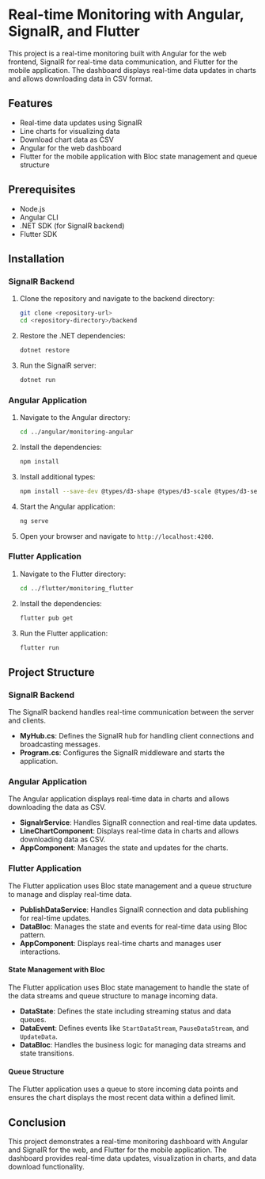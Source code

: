 # Real-time Monitoring with Angular, SignalR, and Flutter

This project is a real-time monitoring built with Angular for the web frontend, SignalR for real-time data communication, and Flutter for the mobile application. The dashboard displays real-time data updates in charts and allows downloading data in CSV format.

## Features

- Real-time data updates using SignalR
- Line charts for visualizing data
- Download chart data as CSV
- Angular for the web dashboard
- Flutter for the mobile application with Bloc state management and queue structure

## Prerequisites

- Node.js
- Angular CLI
- .NET SDK (for SignalR backend)
- Flutter SDK

## Installation

### SignalR Backend

1. Clone the repository and navigate to the backend directory:

    ```sh
    git clone <repository-url>
    cd <repository-directory>/backend
    ```

2. Restore the .NET dependencies:

    ```sh
    dotnet restore
    ```

3. Run the SignalR server:

    ```sh
    dotnet run
    ```

### Angular Application

1. Navigate to the Angular directory:

    ```sh
    cd ../angular/monitoring-angular
    ```

2. Install the dependencies:

    ```sh
    npm install
    ```

3. Install additional types:

    ```sh
    npm install --save-dev @types/d3-shape @types/d3-scale @types/d3-selection
    ```

4. Start the Angular application:

    ```sh
    ng serve
    ```

5. Open your browser and navigate to `http://localhost:4200`.

### Flutter Application

1. Navigate to the Flutter directory:

    ```sh
    cd ../flutter/monitoring_flutter
    ```

2. Install the dependencies:

    ```sh
    flutter pub get
    ```

3. Run the Flutter application:

    ```sh
    flutter run
    ```

## Project Structure

### SignalR Backend

The SignalR backend handles real-time communication between the server and clients.

- **MyHub.cs**: Defines the SignalR hub for handling client connections and broadcasting messages.
- **Program.cs**: Configures the SignalR middleware and starts the application.

### Angular Application

The Angular application displays real-time data in charts and allows downloading the data as CSV.

- **SignalrService**: Handles SignalR connection and real-time data updates.
- **LineChartComponent**: Displays real-time data in charts and allows downloading data as CSV.
- **AppComponent**: Manages the state and updates for the charts.

### Flutter Application

The Flutter application uses Bloc state management and a queue structure to manage and display real-time data.

- **PublishDataService**: Handles SignalR connection and data publishing for real-time updates.
- **DataBloc**: Manages the state and events for real-time data using Bloc pattern.
- **AppComponent**: Displays real-time charts and manages user interactions.

#### State Management with Bloc

The Flutter application uses Bloc state management to handle the state of the data streams and queue structure to manage incoming data.

- **DataState**: Defines the state including streaming status and data queues.
- **DataEvent**: Defines events like `StartDataStream`, `PauseDataStream`, and `UpdateData`.
- **DataBloc**: Handles the business logic for managing data streams and state transitions.

#### Queue Structure

The Flutter application uses a queue to store incoming data points and ensures the chart displays the most recent data within a defined limit.

## Conclusion

This project demonstrates a real-time monitoring dashboard with Angular and SignalR for the web, and Flutter for the mobile application. The dashboard provides real-time data updates, visualization in charts, and data download functionality.
